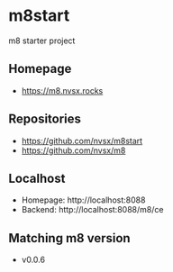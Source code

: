 # m8start

m8 starter project 

## Homepage
- https://m8.nvsx.rocks

## Repositories
- https://github.com/nvsx/m8start
- https://github.com/nvsx/m8

## Localhost
- Homepage: http://localhost:8088
- Backend: http://localhost:8088/m8/ce

## Matching m8 version
- v0.0.6
